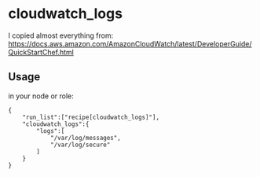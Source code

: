 # cloudwatch_logs

I copied almost everything from: <https://docs.aws.amazon.com/AmazonCloudWatch/latest/DeveloperGuide/QuickStartChef.html>

## Usage

in your node or role:

```
{
    "run_list":["recipe[cloudwatch_logs]"],
    "cloudwatch_logs":{
        "logs":[
            "/var/log/messages",
            "/var/log/secure"
        ]
    }
}
```
